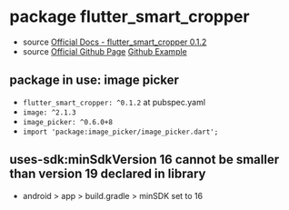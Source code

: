 # package flutter_smart_cropper
* source [Official Docs - flutter_smart_cropper 0.1.2](https://pub.dev/packages/flutter_smart_cropper/example)
* source [Official Github Page](https://github.com/xbo1/flutter_smart_cropper) [Github Example](https://github.com/xbo1/flutter_smart_cropper/tree/master/example)

## package in use: image picker
* `flutter_smart_cropper: ^0.1.2` at pubspec.yaml
* `image: ^2.1.3`
* `image_picker: ^0.6.0+8`
* `import 'package:image_picker/image_picker.dart';`

## uses-sdk:minSdkVersion 16 cannot be smaller than version 19 declared in library
* android > app > build.gradle > minSDK set to 16